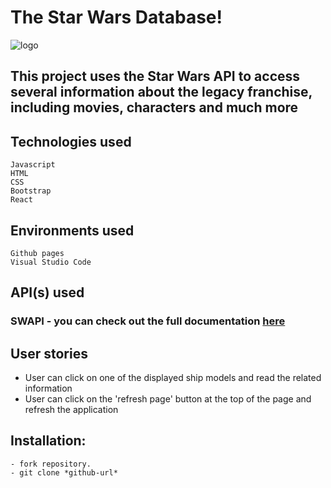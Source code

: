 # The Star Wars Database!

![logo](https://wallpapercave.com/wp/rooJhmI.jpg)


## This project uses the Star Wars API to access several information about the legacy franchise, including movies, characters and much more

## Technologies used

```
Javascript
HTML
CSS
Bootstrap
React

```

## Environments used

```
Github pages
Visual Studio Code
```

## API(s) used

### SWAPI - you can check out the full documentation [here](https://swapi.dev/)


## User stories

* User can click on one of the displayed ship models and read the related information
* User can click on the 'refresh page' button at the top of the page and refresh the application


## Installation:
```
- fork repository.
- git clone *github-url*

```
